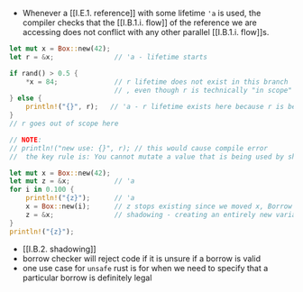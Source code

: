 - Whenever a [[I.E.1. reference]] with some lifetime `'a` is used, the compiler checks that the [[I.B.1.i. flow]] of the reference we are accessing does not conflict with any other parallel [[I.B.1.i. flow]]s.

```rust
let mut x = Box::new(42);
let r = &x;               // 'a - lifetime starts

if rand() > 0.5 {
	*x = 84;              // r lifetime does not exist in this branch
						  // , even though r is technically "in scope"
} else {
	println!("{}", r);   // 'a - r lifetime exists here because r is being used
}
// r goes out of scope here

// NOTE:
// println!("new use: {}", r); // this would cause compile error
//  the key rule is: You cannot mutate a value that is being used by shared references, so adding another use of r here means we are potentially using a reference to &x after its value is mutated in the first branch *x = 84; The compiler detects this and rejects this code.
```

```rust
let mut x = Box::new(42);
let mut z = &x;           // 'a
for i in 0.100 {
	println!("{z}");      // 'a
    x = Box::new(i);      // z stops existing since we moved x, Borrow check considers line ABOVE the end of lifetime 'a
	z = &x;               // shadowing - creating an entirely new variable w/ same name
}
println!("{z}");
```
- [[I.B.2. shadowing]]
- borrow checker will reject code if it is unsure if a borrow is valid
- one use case for `unsafe` rust is for when we need to specify that a particular borrow is definitely legal